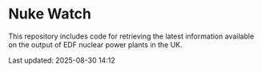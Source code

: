 # Nuke Watch

This repository includes code for retrieving the latest information available on the output of EDF nuclear power plants in the UK.

Last updated: 2025-08-30 14:12